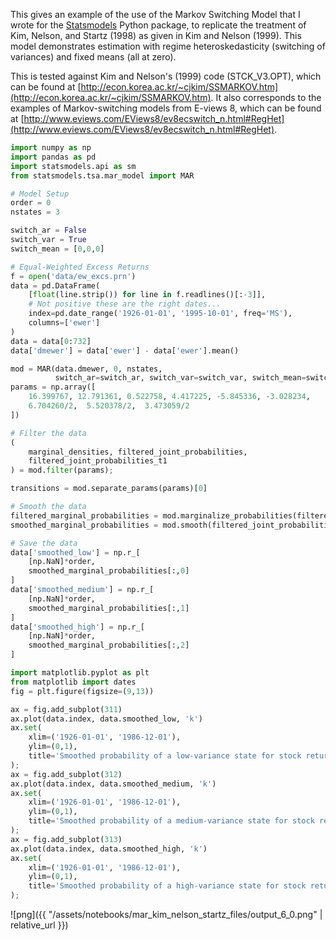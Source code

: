 This gives an example of the use of the Markov Switching Model that I wrote for the [Statsmodels](https://github.com/statsmodels/statsmodels) Python package, to replicate the treatment of Kim, Nelson, and Startz (1998) as given in Kim and Nelson (1999). This model demonstrates estimation with regime heteroskedasticity (switching of variances) and fixed means (all at zero).

This is tested against Kim and Nelson's (1999) code (STCK_V3.OPT), which can be found at [http://econ.korea.ac.kr/~cjkim/SSMARKOV.htm](http://econ.korea.ac.kr/~cjkim/SSMARKOV.htm). It also corresponds to the examples of Markov-switching models from E-views 8, which can be found at [http://www.eviews.com/EViews8/ev8ecswitch_n.html#RegHet](http://www.eviews.com/EViews8/ev8ecswitch_n.html#RegHet).

<!-- TEASER_END -->


```python
import numpy as np
import pandas as pd
import statsmodels.api as sm
from statsmodels.tsa.mar_model import MAR
```


```python
# Model Setup
order = 0
nstates = 3

switch_ar = False
switch_var = True
switch_mean = [0,0,0]
```


```python
# Equal-Weighted Excess Returns
f = open('data/ew_excs.prn')
data = pd.DataFrame(
    [float(line.strip()) for line in f.readlines()[:-3]],
    # Not positive these are the right dates...
    index=pd.date_range('1926-01-01', '1995-10-01', freq='MS'),
    columns=['ewer']
)
data = data[0:732]
data['dmewer'] = data['ewer'] - data['ewer'].mean()
```


```python
mod = MAR(data.dmewer, 0, nstates,
          switch_ar=switch_ar, switch_var=switch_var, switch_mean=switch_mean)
params = np.array([
    16.399767, 12.791361, 0.522758, 4.417225, -5.845336, -3.028234,
    6.704260/2,  5.520378/2,  3.473059/2
])
```


```python
# Filter the data
(
    marginal_densities, filtered_joint_probabilities,
    filtered_joint_probabilities_t1
) = mod.filter(params);

transitions = mod.separate_params(params)[0]

# Smooth the data
filtered_marginal_probabilities = mod.marginalize_probabilities(filtered_joint_probabilities[1:])
smoothed_marginal_probabilities = mod.smooth(filtered_joint_probabilities, filtered_joint_probabilities_t1, transitions)

# Save the data
data['smoothed_low'] = np.r_[
    [np.NaN]*order,
    smoothed_marginal_probabilities[:,0]
]
data['smoothed_medium'] = np.r_[
    [np.NaN]*order,
    smoothed_marginal_probabilities[:,1]
]
data['smoothed_high'] = np.r_[
    [np.NaN]*order,
    smoothed_marginal_probabilities[:,2]
]
```


```python
import matplotlib.pyplot as plt
from matplotlib import dates
fig = plt.figure(figsize=(9,13))

ax = fig.add_subplot(311)
ax.plot(data.index, data.smoothed_low, 'k')
ax.set(
    xlim=('1926-01-01', '1986-12-01'),
    ylim=(0,1),
    title='Smoothed probability of a low-variance state for stock returns'
);
ax = fig.add_subplot(312)
ax.plot(data.index, data.smoothed_medium, 'k')
ax.set(
    xlim=('1926-01-01', '1986-12-01'),
    ylim=(0,1),
    title='Smoothed probability of a medium-variance state for stock returns'
);
ax = fig.add_subplot(313)
ax.plot(data.index, data.smoothed_high, 'k')
ax.set(
    xlim=('1926-01-01', '1986-12-01'),
    ylim=(0,1),
    title='Smoothed probability of a high-variance state for stock returns'
);
```


![png]({{ "/assets/notebooks/mar_kim_nelson_startz_files/output_6_0.png" | relative_url }})

